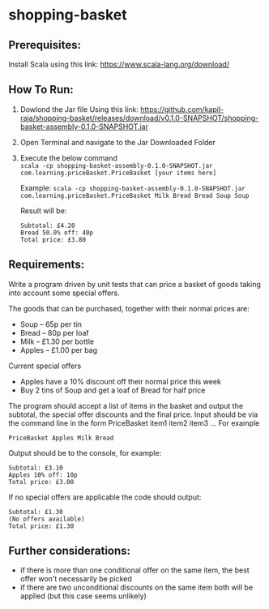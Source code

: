 # shopping-basket
## Prerequisites:
 Install Scala using this link: https://www.scala-lang.org/download/
## How To Run:
 1. Dowlond the Jar file Using this link: https://github.com/kapil-raja/shopping-basket/releases/download/v0.1.0-SNAPSHOT/shopping-basket-assembly-0.1.0-SNAPSHOT.jar
 2. Open Terminal and navigate to the Jar Downloaded Folder
 3. Execute the below command <br />
     `scala -cp shopping-basket-assembly-0.1.0-SNAPSHOT.jar com.learning.priceBasket.PriceBasket [your items here]`
    
     Example:
     `scala -cp shopping-basket-assembly-0.1.0-SNAPSHOT.jar com.learning.priceBasket.PriceBasket Milk Bread Bread Soup Soup ` <br />
    
     Result will be:
    ```
    Subtotal: £4.20
    Bread 50.0% off: 40p
    Total price: £3.80
    ```
 ## Requirements:
Write a program driven by unit tests that can price a basket of goods taking into account some special offers.
<p>
The goods that can be purchased, together with their normal prices are:
<p>

- Soup – 65p per tin
- Bread – 80p per loaf
- Milk – £1.30 per bottle
- Apples – £1.00 per bag
<p>
Current special offers

- Apples have a 10% discount off their normal price this week
- Buy 2 tins of Soup and get a loaf of Bread for half price
<p>
The program should accept a list of items in the basket and output the subtotal, the special offer discounts and the final price.
Input should be via the command line in the form PriceBasket item1 item2 item3 ...
For example

`PriceBasket Apples Milk Bread`

Output should be to the console, for example:
```
Subtotal: £3.10
Apples 10% off: 10p
Total price: £3.00
```
If no special offers are applicable the code should output:

```
Subtotal: £1.30
(No offers available)
Total price: £1.30
```

## Further considerations:

- if there is more than one conditional offer on the same item, the best offer won't necessarily be picked
- if there are two unconditional discounts on the same item both will be applied (but this case seems unlikely)


    
  
